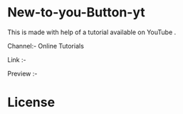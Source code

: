 # New-to-you-Button-yt

This is made with help of a tutorial available on YouTube .

Channel:- Online Tutorials

Link :-

Preview :-

# License


